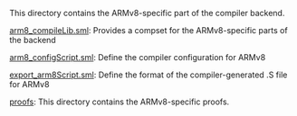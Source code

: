 This directory contains the ARMv8-specific part of the compiler backend.

[arm8_compileLib.sml](arm8_compileLib.sml):
Provides a compset for the ARMv8-specific parts of the backend

[arm8_configScript.sml](arm8_configScript.sml):
Define the compiler configuration for ARMv8

[export_arm8Script.sml](export_arm8Script.sml):
Define the format of the compiler-generated .S file for ARMv8

[proofs](proofs):
This directory contains the ARMv8-specific proofs.
